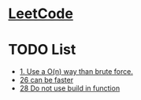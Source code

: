 # [LeetCode](https://leetcode.com/problemset/all/)

# TODO List
- [1. Use a O(n) way than brute force.](https://leetcode.com/problems/two-sum/)
- [26 can be faster](https://leetcode.com/problems/remove-duplicates-from-sorted-array/)
- [28 Do not use build in function](https://leetcode.com/problems/implement-strstr/)
